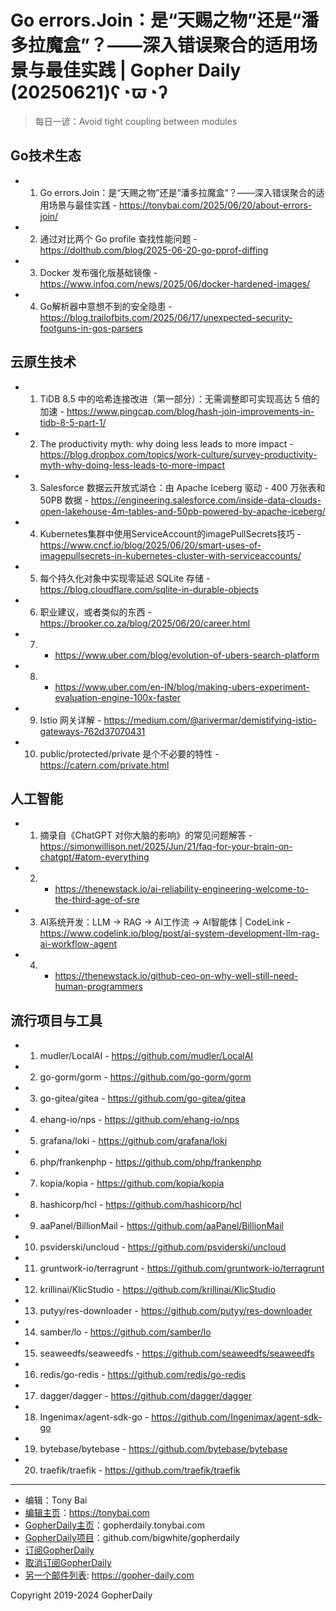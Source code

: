 # Go errors.Join：是“天赐之物”还是“潘多拉魔盒”？——深入错误聚合的适用场景与最佳实践 | Gopher Daily (20250621)ʕ◔ϖ◔ʔ

>每日一谚：Avoid tight coupling between modules

## Go技术生态


- 1. Go errors.Join：是“天赐之物”还是“潘多拉魔盒”？——深入错误聚合的适用场景与最佳实践 - https://tonybai.com/2025/06/20/about-errors-join/

- 2. 通过对比两个 Go profile 查找性能问题 - https://dolthub.com/blog/2025-06-20-go-pprof-diffing

- 3. Docker 发布强化版基础镜像 - https://www.infoq.com/news/2025/06/docker-hardened-images/

- 4. Go解析器中意想不到的安全隐患 - https://blog.trailofbits.com/2025/06/17/unexpected-security-footguns-in-gos-parsers


## 云原生技术


- 1. TiDB 8.5 中的哈希连接改进（第一部分）：无需调整即可实现高达 5 倍的加速 - https://www.pingcap.com/blog/hash-join-improvements-in-tidb-8-5-part-1/

- 2. The productivity myth: why doing less leads to more impact - https://blog.dropbox.com/topics/work-culture/survey-productivity-myth-why-doing-less-leads-to-more-impact

- 3. Salesforce 数据云开放式湖仓：由 Apache Iceberg 驱动 - 400 万张表和 50PB 数据 - https://engineering.salesforce.com/inside-data-clouds-open-lakehouse-4m-tables-and-50pb-powered-by-apache-iceberg/

- 4. Kubernetes集群中使用ServiceAccount的imagePullSecrets技巧 - https://www.cncf.io/blog/2025/06/20/smart-uses-of-imagepullsecrets-in-kubernetes-cluster-with-serviceaccounts/

- 5. 每个持久化对象中实现零延迟 SQLite 存储 - https://blog.cloudflare.com/sqlite-in-durable-objects

- 6. 职业建议，或者类似的东西 - https://brooker.co.za/blog/2025/06/20/career.html

- 7.  - https://www.uber.com/blog/evolution-of-ubers-search-platform

- 8.  - https://www.uber.com/en-IN/blog/making-ubers-experiment-evaluation-engine-100x-faster

- 9. Istio 网关详解 - https://medium.com/@arivermar/demistifying-istio-gateways-762d37070431

- 10. public/protected/private 是个不必要的特性 - https://catern.com/private.html


## 人工智能


- 1. 摘录自《ChatGPT 对你大脑的影响》的常见问题解答 - https://simonwillison.net/2025/Jun/21/faq-for-your-brain-on-chatgpt/#atom-everything

- 2.  - https://thenewstack.io/ai-reliability-engineering-welcome-to-the-third-age-of-sre

- 3. AI系统开发：LLM → RAG → AI工作流 → AI智能体 | CodeLink - https://www.codelink.io/blog/post/ai-system-development-llm-rag-ai-workflow-agent

- 4.  - https://thenewstack.io/github-ceo-on-why-well-still-need-human-programmers


## 流行项目与工具


- 1. mudler/LocalAI - https://github.com/mudler/LocalAI

- 2. go-gorm/gorm - https://github.com/go-gorm/gorm

- 3. go-gitea/gitea - https://github.com/go-gitea/gitea

- 4. ehang-io/nps - https://github.com/ehang-io/nps

- 5. grafana/loki - https://github.com/grafana/loki

- 6. php/frankenphp - https://github.com/php/frankenphp

- 7. kopia/kopia - https://github.com/kopia/kopia

- 8. hashicorp/hcl - https://github.com/hashicorp/hcl

- 9. aaPanel/BillionMail - https://github.com/aaPanel/BillionMail

- 10. psviderski/uncloud - https://github.com/psviderski/uncloud

- 11. gruntwork-io/terragrunt - https://github.com/gruntwork-io/terragrunt

- 12. krillinai/KlicStudio - https://github.com/krillinai/KlicStudio

- 13. putyy/res-downloader - https://github.com/putyy/res-downloader

- 14. samber/lo - https://github.com/samber/lo

- 15. seaweedfs/seaweedfs - https://github.com/seaweedfs/seaweedfs

- 16. redis/go-redis - https://github.com/redis/go-redis

- 17. dagger/dagger - https://github.com/dagger/dagger

- 18. Ingenimax/agent-sdk-go - https://github.com/Ingenimax/agent-sdk-go

- 19. bytebase/bytebase - https://github.com/bytebase/bytebase

- 20. traefik/traefik - https://github.com/traefik/traefik


----

- 编辑：Tony Bai
- [编辑主页](https://tonybai.com)：https://tonybai.com
- [GopherDaily主页](https://gopherdaily.tonybai.com)：gopherdaily.tonybai.com
- [GopherDaily项目](https://github.com/bigwhite/gopherdaily)：github.com/bigwhite/gopherdaily
- [订阅GopherDaily](https://gopherdaily.tonybai.com/subscribe)
- [取消订阅GopherDaily](https://gopherdaily.tonybai.com/unsubscribe)
- [另一个邮件列表](https://gopher-daily.com): https://gopher-daily.com

Copyright 2019-2024 GopherDaily
